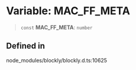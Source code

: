 # Variable: MAC_FF_META

> `const` **MAC_FF_META**: `number`

## Defined in

node_modules/blockly/blockly.d.ts:10625
